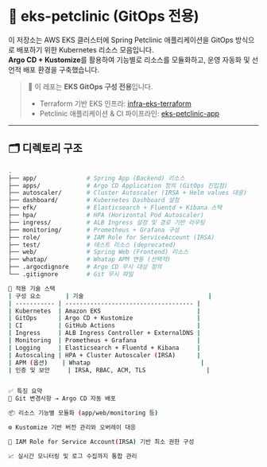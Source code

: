 # 🐾 eks-petclinic (GitOps 전용)

이 저장소는 AWS EKS 클러스터에 Spring Petclinic 애플리케이션을 GitOps 방식으로 배포하기 위한 Kubernetes 리소스 모음입니다.  
**Argo CD + Kustomize**를 활용하여 기능별로 리소스를 모듈화하고, 운영 자동화 및 선언적 배포 환경을 구축했습니다.

> 📌 이 레포는 **EKS GitOps 구성 전용**입니다.  
> - Terraform 기반 EKS 인프라: [infra-eks-terraform](https://github.com/Wocgc/infra-eks-terraform)  
> - Petclinic 애플리케이션 & CI 파이프라인: [eks-petclinic-app](https://github.com/Wocgc/petclinic-app)

---

## 🗂️ 디렉토리 구조

```bash
.
├── app/              # Spring App (Backend) 리소스
├── apps/             # Argo CD Application 정의 (GitOps 진입점)
├── autoscaler/       # Cluster Autoscaler (IRSA + Helm values 대응)
├── dashboard/        # Kubernetes Dashboard 설정
├── efk/              # Elasticsearch + Fluentd + Kibana 스택
├── hpa/              # HPA (Horizontal Pod Autoscaler)
├── ingress/          # ALB Ingress 설정 및 경로 기반 라우팅
├── monitoring/       # Prometheus + Grafana 구성
├── role/             # IAM Role for ServiceAccount (IRSA)
├── test/             # 테스트 리소스 (deprecated)
├── web/              # Spring Web (Frontend) 리소스
├── whatap/           # Whatap APM 연동 (선택적)
├── .argocdignore     # Argo CD 무시 대상 정의
└── .gitignore        # Git 무시 파일

🧩 적용 기술 스택
| 구성 요소       | 기술                                   |
| ----------- | ------------------------------------ |
| Kubernetes  | Amazon EKS                           |
| GitOps      | Argo CD + Kustomize                  |
| CI          | GitHub Actions                       |
| Ingress     | ALB Ingress Controller + ExternalDNS |
| Monitoring  | Prometheus + Grafana                 |
| Logging     | Elasticsearch + Fluentd + Kibana     |
| Autoscaling | HPA + Cluster Autoscaler (IRSA)      |
| APM (옵션)    | Whatap                               |
| 인증 및 보안     | IRSA, RBAC, ACM, TLS                 |


✅ 특징 요약
🔄 Git 변경사항 → Argo CD 자동 배포

📦 리소스 기능별 모듈화 (app/web/monitoring 등)

⚙️ Kustomize 기반 버전 관리와 오버레이 대응

🔐 IAM Role for Service Account(IRSA) 기반 최소 권한 구성

📈 실시간 모니터링 및 로그 수집까지 통합 관리
